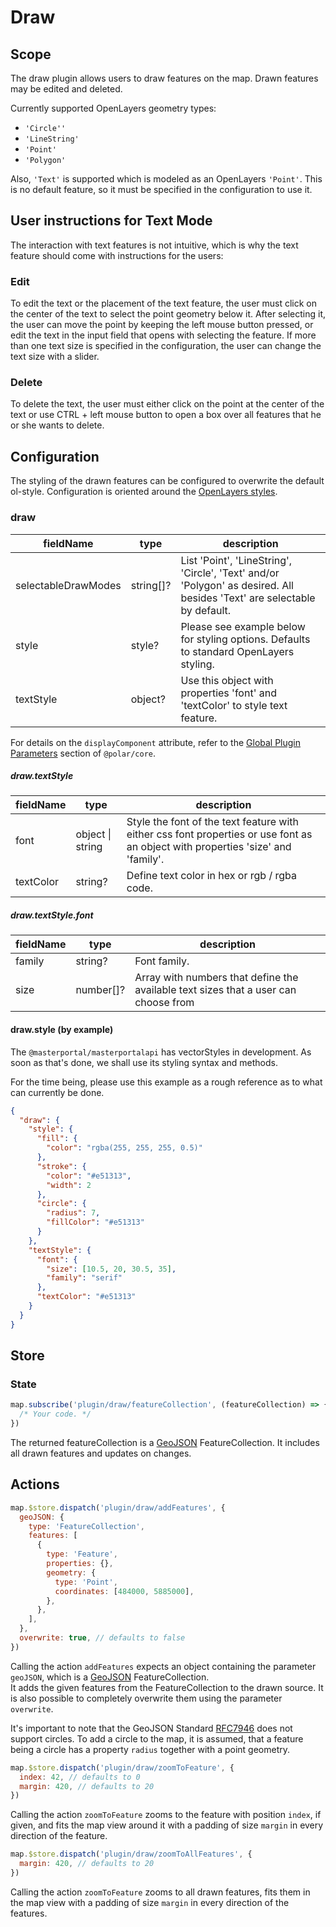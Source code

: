 # Draw

## Scope

The draw plugin allows users to draw features on the map. Drawn features may be edited and deleted.

Currently supported OpenLayers geometry types:

- `'Circle''`
- `'LineString'`
- `'Point'`
- `'Polygon'`

Also, `'Text'` is supported which is modeled as an OpenLayers `'Point'`. This is no default feature, so it must be specified in the configuration to use it.

## User instructions for Text Mode

The interaction with text features is not intuitive, which is why the text feature should come with instructions for the users:

### Edit

To edit the text or the placement of the text feature, the user must click on the center of the text to select the point geometry below it. After selecting it, the user can move the point by keeping the left mouse button pressed, or edit the text in the input field that opens with selecting the feature. If more than one text size is specified in the configuration, the user can change the text size with a slider.

### Delete

To delete the text, the user must either click on the point at the center of the text or use CTRL + left mouse button to open a box over all features that he or she wants to delete.

## Configuration

The styling of the drawn features can be configured to overwrite the default ol-style. Configuration is oriented around the [OpenLayers styles](https://openlayers.org/en/latest/apidoc/module-ol_style_Style.html#~StyleLike).

### draw

| fieldName | type | description |
| - | - | - |
| selectableDrawModes | string[]? | List 'Point', 'LineString', 'Circle', 'Text' and/or 'Polygon' as desired. All besides 'Text' are selectable by default. |
| style | style? | Please see example below for styling options. Defaults to standard OpenLayers styling. |
| textStyle | object? | Use this object with properties 'font' and 'textColor' to style text feature. |

For details on the `displayComponent` attribute, refer to the [Global Plugin Parameters](../../core/README.md#global-plugin-parameters) section of `@polar/core`.

##### draw.textStyle

| fieldName | type | description |
| - | - | - |
| font | object \| string | Style the font of the text feature with either css font properties or use font as an object with properties 'size' and 'family'. |
| textColor | string? | Define text color in hex or rgb / rgba code. |

##### draw.textStyle.font

| fieldName | type | description |
| - | - | - |
| family | string? | Font family. |
| size | number[]? | Array with numbers that define the available text sizes that a user can choose from |

#### draw.style (by example)

The `@masterportal/masterportalapi` has vectorStyles in development. As soon as that's done, we shall use its styling syntax and methods.

For the time being, please use this example as a rough reference as to what can currently be done.

```json
{
  "draw": {
    "style": {
      "fill": {
        "color": "rgba(255, 255, 255, 0.5)"
      },
      "stroke": {
        "color": "#e51313",
        "width": 2
      },
      "circle": {
        "radius": 7,
        "fillColor": "#e51313"
      }
    },
    "textStyle": {
      "font": {
        "size": [10.5, 20, 30.5, 35],
        "family": "serif"
      },
      "textColor": "#e51313"
    }
  }
}
```

## Store

### State

```js
map.subscribe('plugin/draw/featureCollection', (featureCollection) => {
  /* Your code. */
})
```

The returned featureCollection is a [GeoJSON](https://geojson.org/) FeatureCollection. It includes all drawn features and updates on changes.

## Actions

```js
map.$store.dispatch('plugin/draw/addFeatures', {
  geoJSON: {
    type: 'FeatureCollection',
    features: [
      {
        type: 'Feature',
        properties: {},
        geometry: {
          type: 'Point',
          coordinates: [484000, 5885000],
        },
      },
    ],
  },
  overwrite: true, // defaults to false
})
```

Calling the action `addFeatures` expects an object containing the parameter `geoJSON`, which is a [GeoJSON](https://geojson.org/) FeatureCollection.  
It adds the given features from the FeatureCollection to the drawn source. It is also possible to completely overwrite them using the parameter `overwrite`.

It's important to note that the GeoJSON Standard [RFC7946](https://www.rfc-editor.org/rfc/rfc7946) does not support circles.
To add a circle to the map, it is assumed, that a feature being a circle has a property `radius` together with a point geometry.

```js
map.$store.dispatch('plugin/draw/zoomToFeature', {
  index: 42, // defaults to 0
  margin: 420, // defaults to 20
})
```

Calling the action `zoomToFeature` zooms to the feature with position `index`, if given, and fits the map view around it with a padding of size `margin` in every direction of the feature.

```js
map.$store.dispatch('plugin/draw/zoomToAllFeatures', {
  margin: 420, // defaults to 20
})
```

Calling the action `zoomToFeature` zooms to all drawn features, fits them in the map view with a padding of size `margin` in every direction of the features.
